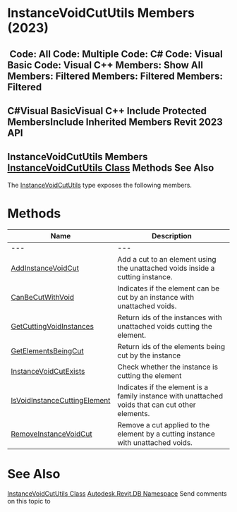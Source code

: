 # InstanceVoidCutUtils Members (2023)

﻿
 Code: All Code: Multiple Code: C# Code: Visual Basic Code: Visual C++  Members: Show All Members: Filtered Members: Filtered Members: Filtered   
---  
C#Visual BasicVisual C++
Include Protected MembersInclude Inherited Members
Revit 2023 API  
---  
InstanceVoidCutUtils Members  
[InstanceVoidCutUtils Class](68b4818a-d737-be1e-0347-ebe305fe3b70.md "InstanceVoidCutUtils Class") Methods See Also  
---  
The [InstanceVoidCutUtils](68b4818a-d737-be1e-0347-ebe305fe3b70.md "InstanceVoidCutUtils Class") type exposes the following members.
# Methods
| Name | Description |
| --- | --- |
| --- | --- | --- |
| [AddInstanceVoidCut](378b57d2-db9f-f103-678c-64d82757997e.md "AddInstanceVoidCut Method") | Add a cut to an element using the unattached voids inside a cutting instance. |
| [CanBeCutWithVoid](02b7a1e0-dad7-32c5-e0f6-960d2e3c9776.md "CanBeCutWithVoid Method") | Indicates if the element can be cut by an instance with unattached voids. |
| [GetCuttingVoidInstances](79d10f4e-9ab1-adfb-f89d-c5c754712b23.md "GetCuttingVoidInstances Method") | Return ids of the instances with unattached voids cutting the element. |
| [GetElementsBeingCut](e709fbe6-5508-6212-07d6-cefd3c095d9e.md "GetElementsBeingCut Method") | Return ids of the elements being cut by the instance |
| [InstanceVoidCutExists](c429ad0d-9a4e-3471-c414-fdcf2f19971f.md "InstanceVoidCutExists Method") | Check whether the instance is cutting the element |
| [IsVoidInstanceCuttingElement](dc97f4ae-929c-c1ee-63ae-9000362a3047.md "IsVoidInstanceCuttingElement Method") | Indicates if the element is a family instance with unattached voids that can cut other elements. |
| [RemoveInstanceVoidCut](828d0706-b0fd-2349-cd77-ed6062e8d24a.md "RemoveInstanceVoidCut Method") | Remove a cut applied to the element by a cutting instance with unattached voids. |

# See Also
[InstanceVoidCutUtils Class](68b4818a-d737-be1e-0347-ebe305fe3b70.md "InstanceVoidCutUtils Class")
[Autodesk.Revit.DB Namespace](87546ba7-461b-c646-cbb1-2cb8f5bff8b2.md "Autodesk.Revit.DB Namespace")
Send comments on this topic to 